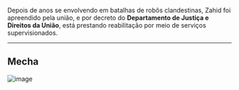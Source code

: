 
Depois de anos se envolvendo em batalhas de robôs clandestinas, Zahid foi apreendido pela união, e por decreto do **Departamento de Justiça e Direitos da União**, está prestando reabilitação por meio de serviços supervisionados.

---
## Mecha
![image](/mechs/Allos.png)
